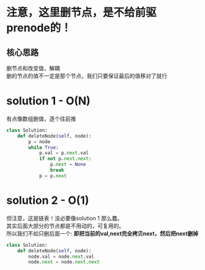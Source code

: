 # 注意，这里删节点，是不给前驱prenode的！
## 核心思路
删节点和改变值，解耦  
删的节点的值不一定是那个节点，我们只要保证最后的值移对了就行

# solution 1  - O(N)  
有点像数组删值，逐个往前推
```py
class Solution:
    def deleteNode(self, node):
        p = node
        while True:
            p.val = p.next.val
            if not p.next.next:
                p.next = None
                break
            p = p.next
```
# solution 2 - O(1)
但注意，这是链表！没必要像solution 1 那么蠢。  
其实后面大部分的节点都是不用动的，可复用的。  
所以我们不如只删后面一个: **即把当前的val,next完全拷贝next，然后把next删掉**
```py
class Solution:
    def deleteNode(self, node):
        node.val = node.next.val
        node.next = node.next.next
```